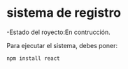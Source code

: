 <h1>sistema de registro</h1>
-Estado del royecto:En contrucción.

Para ejecutar el sistema, debes poner:

```npm install react```
